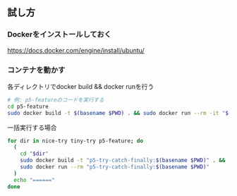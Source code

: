 
試し方
--------------

### Dockerをインストールしておく

https://docs.docker.com/engine/install/ubuntu/

### コンテナを動かす

各ディレクトリでdocker build && docker runを行う

```bash
# 例: p5-featureのコードを実行する
cd p5-feature
sudo docker build -t $(basename $PWD) . && sudo docker run --rm -it "$(basename $PWD)"
```

一括実行する場合

```bash
for dir in nice-try tiny-try p5-feature; do
  (
    cd "$dir"
    sudo docker build -t "p5-try-catch-finally:$(basename $PWD)" . &&
    sudo docker run --rm "p5-try-catch-finally:$(basename $PWD)"
  )
  echo "======"
done
```

